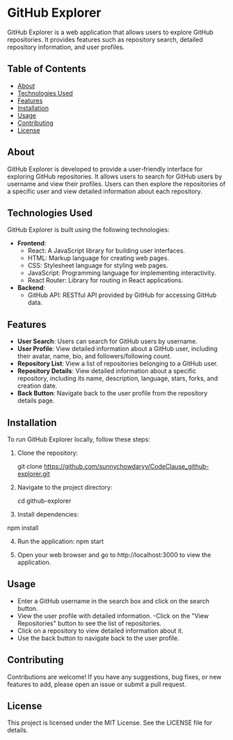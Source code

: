# GitHub Explorer

GitHub Explorer is a web application that allows users to explore GitHub repositories. It provides features such as repository search, detailed repository information, and user profiles.

## Table of Contents

- [About](#about)
- [Technologies Used](#technologies-used)
- [Features](#features)
- [Installation](#installation)
- [Usage](#usage)
- [Contributing](#contributing)
- [License](#license)

## About

GitHub Explorer is developed to provide a user-friendly interface for exploring GitHub repositories. It allows users to search for GitHub users by username and view their profiles. Users can then explore the repositories of a specific user and view detailed information about each repository.

## Technologies Used

GitHub Explorer is built using the following technologies:

- **Frontend**:
  - React: A JavaScript library for building user interfaces.
  - HTML: Markup language for creating web pages.
  - CSS: Stylesheet language for styling web pages.
  - JavaScript: Programming language for implementing interactivity.
  - React Router: Library for routing in React applications.
- **Backend**:
  - GitHub API: RESTful API provided by GitHub for accessing GitHub data.

## Features

- **User Search**: Users can search for GitHub users by username.
- **User Profile**: View detailed information about a GitHub user, including their avatar, name, bio, and followers/following count.
- **Repository List**: View a list of repositories belonging to a GitHub user.
- **Repository Details**: View detailed information about a specific repository, including its name, description, language, stars, forks, and creation date.
- **Back Button**: Navigate back to the user profile from the repository details page.

## Installation

To run GitHub Explorer locally, follow these steps:

1. Clone the repository:

   git clone https://github.com/sunnychowdaryy/CodeClause_github-explorer.git
   
2. Navigate to the project directory:
   
   cd github-explorer

3. Install dependencies:

  npm install
  
4. Run the application: 
npm start

5. Open your web browser and go to http://localhost:3000 to view the application.

## Usage
- Enter a GitHub username in the search box and click on the search button.
- View the user profile with detailed information.
-Click on the "View Repositories" button to see the list of repositories.
- Click on a repository to view detailed information about it.
- Use the back button to navigate back to the user profile.

## Contributing
Contributions are welcome! If you have any suggestions, bug fixes, or new features to add, please open an issue or submit a pull request.

## License
This project is licensed under the MIT License. See the LICENSE file for details.


